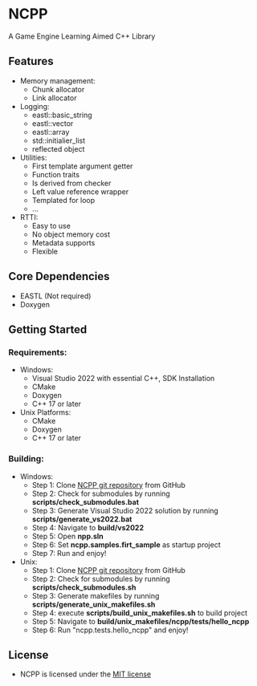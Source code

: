 # NCPP
A Game Engine Learning Aimed C++ Library

## Features
+ Memory management:
  + Chunk allocator
  + Link allocator
+ Logging:
  + eastl::basic_string
  + eastl::vector
  + eastl::array
  + std::initialier_list
  + reflected object
+ Utilities:
  + First template argument getter
  + Function traits
  + Is derived from checker
  + Left value reference wrapper
  + Templated for loop
  + ...
+ RTTI:
  + Easy to use
  + No object memory cost
  + Metadata supports 
  + Flexible

## Core Dependencies
+ EASTL (Not required)
+ Doxygen

## Getting Started
### Requirements:
  + Windows:
    + Visual Studio 2022 with essential C++, SDK Installation
    + CMake
    + Doxygen
    + C++ 17 or later
  + Unix Platforms:
    + CMake
    + Doxygen
    + C++ 17 or later
### Building:
  + Windows:
    + Step 1: Clone [NCPP git repository](https://github.com/n-c0d3r/ncpp) from GitHub
    + Step 2: Check for submodules by running **scripts/check_submodules.bat**
    + Step 3: Generate Visual Studio 2022 solution by running **scripts/generate_vs2022.bat**
    + Step 4: Navigate to **build/vs2022**
    + Step 5: Open **npp.sln**
    + Step 6: Set **ncpp.samples.firt_sample** as startup project
    + Step 7: Run and enjoy!
  + Unix:
    + Step 1: Clone [NCPP git repository](https://github.com/n-c0d3r/ncpp) from GitHub
    + Step 2: Check for submodules by running **scripts/check_submodules.sh**
    + Step 3: Generate makefiles by running **scripts/generate_unix_makefiles.sh**
    + Step 4: execute **scripts/build_unix_makefiles.sh** to build project
    + Step 5: Navigate to **build/unix_makefiles/ncpp/tests/hello_ncpp**
    + Step 6: Run "ncpp.tests.hello_ncpp" and enjoy!

## License
+ NCPP is licensed under the [MIT license](https://github.com/n-c0d3r/NCPP/blob/main/LICENSE)
